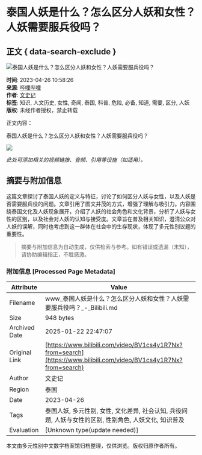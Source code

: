 # 泰国人妖是什么？怎么区分人妖和女性？人妖需要服兵役吗？

## 正文 { data-search-exclude }


![泰国人妖是什么？怎么区分人妖和女性？人妖需要服兵役吗？](https://i1.hdslb.com/bfs/archive/6507fe0b3c77a03e266862c37153d6171aa02836.jpg@518w_290h_1c_!web-video-share-cover.webp)

**时间**: 2023-04-26 10:58:26  
**来源**: [哔哩哔哩](https://www.bilibili.com)  
**作者**: [文史记](https://space.bilibili.com/3493146056985502)  
**标签**: 知识, 人文历史, 女性, 奇闻, 泰国, 科普, 危险, 必备, 知道, 需要, 区分, 人妖  
**版权**: 未经作者授权，禁止转载  

正文内容：

泰国人妖是什么？怎么区分人妖和女性？人妖需要服兵役吗？

![](https://i1.hdslb.com/bfs/face/18260ec7eb7a953fbdb51b901fea495af5f2b650.jpg@96w.webp)

*此处可添加相关的视频链接、音频、引用等设施（如适用）。*
<!-- tcd_original_link https://www.bilibili.com/video/BV1cs4y1R7Nx?from=search -->


## 摘要与附加信息

<!-- tcd_abstract -->
这篇文章探讨了泰国人妖的定义与特征，讨论了如何区分人妖与女性，以及人妖是否需要服兵役的问题。文章引用了图文并茂的方式，增强了理解与吸引力。内容围绕泰国文化及人妖现象展开，介绍了人妖的社会角色和文化背景，分析了人妖与女性的区别，以及社会对人妖的认知与接受度。文章旨在普及相关知识，澄清公众对人妖的误解，同时也考虑到这一群体在社会中的生存现状，体现了多元性别议题的重要性。
<!-- tcd_abstract_end -->

> 摘要与附加信息为自动生成，仅供检索与参考。如有错误或遗漏（未知），请协助编辑指正，不胜感激。

### 附加信息 [Processed Page Metadata]

| Attribute       | Value                                  |
|-----------------|----------------------------------------|
| Filename        | www_泰国人妖是什么？怎么区分人妖和女性？人妖需要服兵役吗？_-_Bilibili.md                             |
| Size            | 948 bytes                           |
| Archived Date   | 2025-01-22 22:47:07                             |
| Original Link   | [https://www.bilibili.com/video/BV1cs4y1R7Nx?from=search](https://www.bilibili.com/video/BV1cs4y1R7Nx?from=search)                       |
| Author          | 文史记                               |
| Region          | 泰国                               |
| Date            | 2023-04-26                                 |
| Tags            | 泰国人妖, 多元性别, 女性, 文化差异, 社会认知, 兵役问题, 人妖与女性的区别, 性别角色, 人妖文化, 知识普及                                 |
| Evaluation            | [Unknown type(update needed)]                                 |
<!-- tcd_table_end -->

本文由多元性别中文数字档案馆归档整理，仅供浏览。版权归原作者所有。
